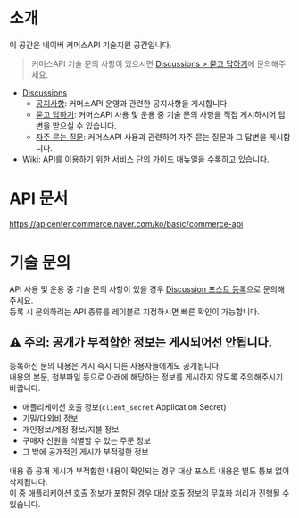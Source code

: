 # 소개
이 공간은 네이버 커머스API 기술지원 공간입니다.
> 커머스API 기술 문의 사항이 있으시면 [Discussions > 묻고 답하기](https://github.com/commerce-api-naver/commerce-api/discussions/categories/%EB%AC%BB%EA%B3%A0-%EB%8B%B5%ED%95%98%EA%B8%B0)에 문의해주세요.
- [Discussions](https://github.com/commerce-api-naver/commerce-api/discussions)
    - [공지사항](https://github.com/commerce-api-naver/commerce-api/discussions/categories/%EA%B3%B5%EC%A7%80%EC%82%AC%ED%95%AD): 커머스API 운영과 관련한 공지사항을 게시합니다.
    - [묻고 답하기](https://github.com/commerce-api-naver/commerce-api/discussions/categories/%EB%AC%BB%EA%B3%A0-%EB%8B%B5%ED%95%98%EA%B8%B0): 커머스API 사용 및 운용 중 기술 문의 사항을 직접 게시하시어 답변을 받으실 수 있습니다.
    - [자주 묻는 질문](https://github.com/commerce-api-naver/commerce-api/discussions/categories/%EC%9E%90%EC%A3%BC-%EB%AC%BB%EB%8A%94-%EC%A7%88%EB%AC%B8): 커머스API 사용과 관련하여 자주 묻는 질문과 그 답변을 게시합니다.
- [Wiki](https://github.com/commerce-api-naver/commerce-api/wiki): API를 이용하기 위한 서비스 단의 가이드 매뉴얼을 수록하고 있습니다.

# API 문서
https://apicenter.commerce.naver.com/ko/basic/commerce-api

# 기술 문의
API 사용 및 운용 중 기술 문의 사항이 있을 경우 [Discussion 포스트 등록](https://github.com/commerce-api-naver/commerce-api/discussions/new?category=%EB%AC%BB%EA%B3%A0-%EB%8B%B5%ED%95%98%EA%B8%B0)으로 문의해주세요.  
등록 시 문의하려는 API 종류를 레이블로 지정하시면 빠른 확인이 가능합니다.
## ⚠️ 주의: 공개가 부적합한 정보는 게시되어선 안됩니다.
등록하신 문의 내용은 게시 즉시 다른 사용자들에게도 공개됩니다.  
내용의 본문, 첨부파일 등으로 아래에 해당하는 정보를 게시하지 않도록 주의해주시기 바랍니다.
- 애플리케이션 호출 정보(`client_secret` Application Secret)
- 기밀/대외비 정보
- 개인정보/계정 정보/지불 정보
- 구매자 신원을 식별할 수 있는 주문 정보
- 그 밖에 공개적인 게시가 부적절한 정보

내용 중 공개 게시가 부적합한 내용이 확인되는 경우 대상 포스트 내용은 별도 통보 없이 삭제됩니다.  
이 중 애플리케이션 호출 정보가 포함된 경우 대상 호출 정보의 무효화 처리가 진행될 수 있습니다.
